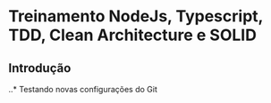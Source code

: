 # Treinamento NodeJs, Typescript, TDD, Clean Architecture e SOLID

## Introdução 
  ..* Testando novas configurações do Git